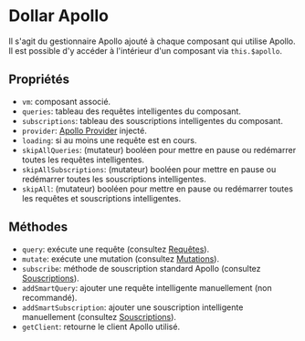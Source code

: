 # Dollar Apollo

Il s'agit du gestionnaire Apollo ajouté à chaque composant qui utilise Apollo. Il est possible d'y accéder à l'intérieur d'un composant via `this.$apollo`.

## Propriétés

- `vm`: composant associé.
- `queries`: tableau des requêtes intelligentes du composant.
- `subscriptions`: tableau des souscriptions intelligentes du composant.
- `provider`: [Apollo Provider](./apollo-provider.md) injecté.
- `loading`: si au moins une requête est en cours.
- `skipAllQueries`: (mutateur) booléen pour mettre en pause ou redémarrer toutes les requêtes intelligentes.
- `skipAllSubscriptions`: (mutateur) booléen pour mettre en pause ou redémarrer toutes les souscriptions intelligentes.
- `skipAll`: (mutateur) booléen pour mettre en pause ou redémarrer toutes les requêtes et souscriptions intelligentes.

## Méthodes

- `query`: exécute une requête (consultez [Requêtes](../guide/apollo/queries.md)).
- `mutate`: exécute une mutation (consultez [Mutations](../guide/apollo/mutations.md)).
- `subscribe`: méthode de souscription standard Apollo (consultez [Souscriptions](../guide/apollo/subscriptions.md)).
- `addSmartQuery`: ajouter une requête intelligente manuellement (non recommandé).
- `addSmartSubscription`: ajouter une souscription intelligente manuellement (consultez [Souscriptions](../guide/apollo/subscriptions.md)).
- `getClient`: retourne le client Apollo utilisé.

